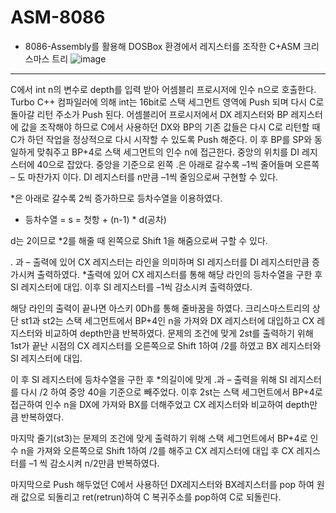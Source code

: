 # ASM-8086
* 8086-Assembly를 활용해 DOSBox 환경에서 레지스터를 조작한 C+ASM 크리스마스 트리
![image](https://user-images.githubusercontent.com/59761622/134140047-615a1589-1610-4b2a-abaf-a7e6e2beba81.png)
***
C에서 int n의 변수로 depth를 입력 받아 어셈블리 프로시저에 인수 n으로 호출한다. Turbo C++ 컴파일러에 의해 int는 16bit로 스택 세그먼트 영역에 Push 되며 다시 C로 돌아갈 리턴 주소가 Push 된다. 어셈블리어 프로시저에서 DX 레지스터와 BP 레지스터에 값을 조작해야 하므로 C에서 사용하던 DX와 BP의 기존 값들은 다시 C로 리턴할 때 C가 하던 작업을 정상적으로 다시 시작할 수 있도록 Push 해준다. 이 후 BP를 SP와 동일하게 맞춰주고 BP+4로 스택 세그먼트의 인수 n에 접근한다. 
중앙의 위치를 DI 레지스터에 40으로 잡았다. 
중앙을 기준으로 왼쪽 .은 아래로 갈수록 –1씩 줄어들며 오른쪽 – 도 마찬가지 이다.
DI 레지스터를 n만큼 –1씩 줄임으로써 구현할 수 있다.

 *은 아래로 갈수록 2씩 증가하므로 등차수열을 이용하였다.
* 등차수열 = s = 첫항 + (n-1) * d(공차)

d는 2이므로 *2를 해줄 때 왼쪽으로 Shift 1을 해줌으로써 구할 수 있다.

. 과 – 출력에 있어 CX 레지스터는 라인을 의미하며 SI 레지스터를 DI 레지스터만큼 증가시켜 출력하였다.
*출력에 있어 CX 레지스터를 통해 해당 라인의 등차수열을 구한 후 SI 레지스터에 대입. 이후 SI 레지스터를 –1씩 감소시켜 출력하였다.

해당 라인의 출력이 끝나면 아스키 0Dh를 통해 줄바꿈을 하였다.
크리스마스트리의 상단 st1과 st2는 스택 세그먼트에서 BP+4인 n을 가져와 DX 레지스터에 대입하고 CX 레지스터와 비교하여 depth만큼 반복하였다.
문제의 조건에 맞게 2st를 출력하기 위해 1st가 끝난 시점의 CX 레지스터를 오른쪽으로 Shift 1하여 /2를 하였고 BX 레지스터와 SI 레지스터에 대입. 

이 후 SI 레지스터에 등차수열을 구한 후 *의길이에 맞게 .과 – 출력을 위해 SI 레지스터를 다시 /2 하여 중앙 40을 기준으로 빼주었다. 이후 2st는 스택 세그먼트에서 BP+4로 접근하여 인수 n을 DX에 가져와 BX를 더해주었고 CX 레지스터와 비교하여 depth만큼 반복하였다.

마지막 줄기(st3)는 문제의 조건에 맞게 출력하기 위해 스택 세그먼트에서 BP+4로 인수 n을 가져와 오른쪽으로 Shift 1하여 /2를 해주고 CX 레지스터에 대입 후 CX 레지스터를 –1 씩 감소시켜 n/2만큼 반복하였다.

마지막으로 Push 해두었던 C에서 사용하던 DX레지스터와 BX레지스터를 pop 하여 원래 값으로 되돌리고 ret(retrun)하여 C 복귀주소를 pop하여 C로 되돌린다.

